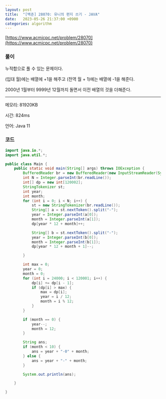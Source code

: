 ```yaml
---
layout: post
title:  "[백준] 28070: 유니의 편지 쓰기 - JAVA"
date:   2023-05-26 21:37:00 +0900
categories: algorithm
---
```


[https://www.acmicpc.net/problem/28070](https://www.acmicpc.net/problem/28070)

### 풀이
누적합으로 풀 수 있는 문제이다.

(입대 월)에는 배열에 +1을 해주고 (전역 월 + 1)에는 배열에 -1을 해준다.

2000년 1월부터 9999년 12월까지 돌면서 이전 배열의 것을 더해준다.

---

메모리: 81920KB

시간: 824ms

언어: Java 11

### 코드
```java
import java.io.*;
import java.util.*;

public class Main {
    public static void main(String[] args) throws IOException {
        BufferedReader br = new BufferedReader(new InputStreamReader(System.in));
        int N = Integer.parseInt(br.readLine());
        int[] dp = new int[120002];
        StringTokenizer st;
        int year;
        int month;
        for (int i = 0; i < N; i++) {
            st = new StringTokenizer(br.readLine());
            String[] a = st.nextToken().split("-");
            year = Integer.parseInt(a[0]);
            month = Integer.parseInt(a[1]);
            dp[year * 12 + month]++;

            String[] b = st.nextToken().split("-");
            year = Integer.parseInt(b[0]);
            month = Integer.parseInt(b[1]);
            dp[year * 12 + month + 1]--;

        }

        int max = 0;
        year = 0;
        month = 0;
        for (int i = 24000; i < 120001; i++) {
            dp[i] += dp[i - 1];
            if (dp[i] > max) {
                max = dp[i];
                year = i / 12;
                month = i % 12;
            }
        }

        if (month == 0) {
            year--;
            month = 12;
        }

        String ans;
        if (month < 10) {
            ans = year + "-0" + month;
        } else {
            ans = year + "-" + month;
        }

        System.out.println(ans);

    }

}
```
